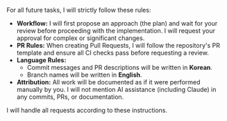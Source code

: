 For all future tasks, I will strictly follow these rules:

* **Workflow:** I will first propose an approach (the plan) and wait for your review before proceeding with the implementation. I will request your approval for complex or significant changes.
* **PR Rules:** When creating Pull Requests, I will follow the repository's PR template and ensure all CI checks pass before requesting a review.
* **Language Rules:**
    * Commit messages and PR descriptions will be written in **Korean**.
    * Branch names will be written in **English**.
* **Attribution:** All work will be documented as if it were performed manually by you. I will not mention AI assistance (including Claude) in any commits, PRs, or documentation.

I will handle all requests according to these instructions.